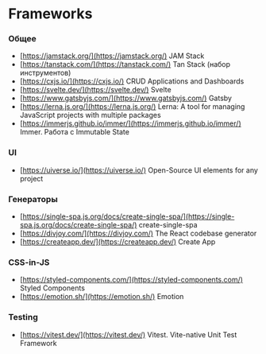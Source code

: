 # Frameworks

### Общее
- [https://jamstack.org/](https://jamstack.org/) JAM Stack
- [https://tanstack.com/](https://tanstack.com/) Tan Stack (набор инструментов)
- [https://cxjs.io/](https://cxjs.io/) CRUD Applications and Dashboards
- [https://svelte.dev/](https://svelte.dev/) Svelte
- [https://www.gatsbyjs.com/](https://www.gatsbyjs.com/) Gatsby
- [https://lerna.js.org/](https://lerna.js.org/) Lerna: A tool for managing JavaScript projects with multiple packages
- [https://immerjs.github.io/immer/](https://immerjs.github.io/immer/) Immer. Работа с Immutable State

### UI
- [https://uiverse.io/](https://uiverse.io/) Open-Source UI elements for any project

### Генераторы
- [https://single-spa.js.org/docs/create-single-spa/](https://single-spa.js.org/docs/create-single-spa/) create-single-spa
- [https://divjoy.com/](https://divjoy.com/) The React codebase generator
- [https://createapp.dev/](https://createapp.dev/) Create App

### CSS-in-JS
- [https://styled-components.com/](https://styled-components.com/) Styled Components
- [https://emotion.sh/](https://emotion.sh/) Emotion

### Testing
- [https://vitest.dev/](https://vitest.dev/) Vitest. Vite-native Unit Test Framework
